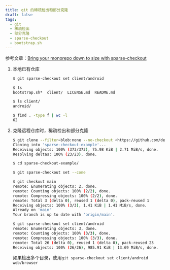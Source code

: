```yaml
---
title: git 的稀疏检出和部分克隆
draft: false
tags:
  - git
  - 稀疏检出
  - 部分克隆
  - sparse-checkout
  - bootstrap.sh
---
```


参考文章：[Bring your monorepo down to size with sparse-checkout](https://github.blog/2020-01-17-bring-your-monorepo-down-to-size-with-sparse-checkout/)

1. 本地已有仓库

   ```bash
   $ git sparse-checkout set client/android

   $ ls
   bootstrap.sh*  client/  LICENSE.md  README.md

   $ ls client/
   android/

   $ find . -type f | wc -l
   62
   ```

2. 克隆远程仓库时，稀疏检出和部分克隆

   ```bash
   $ git clone --filter=blob:none --no-checkout <https://github.com/derrickstolee/sparse-checkout-example>
   Cloning into 'sparse-checkout-example'...
   Receiving objects: 100% (373/373), 75.98 KiB | 2.71 MiB/s, done.
   Resolving deltas: 100% (23/23), done.

   $ cd sparse-checkout-example/

   $ git sparse-checkout set --cone

   $ git checkout main
   remote: Enumerating objects: 2, done.
   remote: Counting objects: 100% (2/2), done.
   remote: Compressing objects: 100% (2/2), done.
   remote: Total 3 (delta 0), reused 1 (delta 0), pack-reused 1
   Receiving objects: 100% (3/3), 1.41 KiB | 1.41 MiB/s, done.
   Already on 'main'
   Your branch is up to date with 'origin/main'.

   $ git sparse-checkout set client/android
   remote: Enumerating objects: 3, done.
   remote: Counting objects: 100% (3/3), done.
   remote: Compressing objects: 100% (3/3), done.
   remote: Total 26 (delta 0), reused 1 (delta 0), pack-reused 23
   Receiving objects: 100% (26/26), 985.91 KiB | 13.69 MiB/s, done.
   ```

   如果检出多个目录，使用`git sparse-checkout set client/android web/browser`
